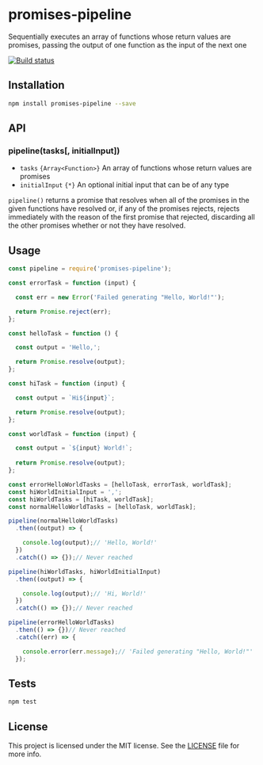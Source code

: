 # promises-pipeline

Sequentially executes an array of functions whose return values are promises, passing the output of one function as the input of the next one

[![Build status](https://travis-ci.org/alexismenest/promises-pipeline.svg?branch=master)](https://travis-ci.org/alexismenest/promises-pipeline)


## Installation

```sh
npm install promises-pipeline --save
```

## API

### pipeline(tasks[, initialInput])

* `tasks` `{Array<Function>}` An array of functions whose return values are promises
* `initialInput` `{*}` An optional initial input that can be of any type

`pipeline()` returns a promise that resolves when all of the promises in the given functions have resolved or, if any of the promises rejects, rejects immediately with the reason of the first promise that rejected, discarding all the other promises whether or not they have resolved. 

## Usage

```js
const pipeline = require('promises-pipeline');

const errorTask = function (input) {

  const err = new Error('Failed generating "Hello, World!"');

  return Promise.reject(err);
};

const helloTask = function () {

  const output = 'Hello,';

  return Promise.resolve(output);
};

const hiTask = function (input) {

  const output = `Hi${input}`;

  return Promise.resolve(output);
};

const worldTask = function (input) {

  const output = `${input} World!`;
  
  return Promise.resolve(output);
};

const errorHelloWorldTasks = [helloTask, errorTask, worldTask];
const hiWorldInitialInput = ',';
const hiWorldTasks = [hiTask, worldTask];
const normalHelloWorldTasks = [helloTask, worldTask];

pipeline(normalHelloWorldTasks)
  .then((output) => {

    console.log(output);// 'Hello, World!'
  })
  .catch(() => {});// Never reached

pipeline(hiWorldTasks, hiWorldInitialInput)
  .then((output) => {

    console.log(output);// 'Hi, World!'
  })
  .catch(() => {});// Never reached

pipeline(errorHelloWorldTasks)
  .then(() => {})// Never reached
  .catch((err) => {

    console.error(err.message);// 'Failed generating "Hello, World!"'
  });
```

## Tests

```sh
npm test
```

## License

This project is licensed under the MIT license. See the [LICENSE](LICENSE) file for more info.
